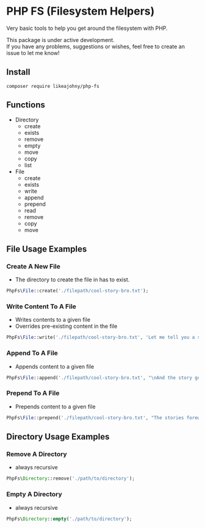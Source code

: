# PHP FS (Filesystem Helpers)

Very basic tools to help you get around the filesystem with PHP.
 
This package is under active development.  
If you have any problems, suggestions or wishes, feel free to create an issue to let me know!

## Install

```shell
composer require likeajohny/php-fs
```


## Functions

- Directory
  - create
  - exists
  - remove
  - empty
  - move
  - copy
  - list
- File
  - create
  - exists
  - write
  - append
  - prepend
  - read
  - remove
  - copy
  - move


## File Usage Examples


### Create A New File

- The directory to create the file in has to exist.

```php
PhpFs\File::create('./filepath/cool-story-bro.txt');
```


### Write Content To A File

- Writes contents to a given file
- Overrides pre-existing content in the file

```php
PhpFs\File::write('./filepath/cool-story-bro.txt', 'Let me tell you a story!');
```


### Append To A File

- Appends content to a given file

```php
PhpFs\File::append('./filepath/cool-story-bro.txt', "\nAnd the story goes as follows:");
```


### Prepend To A File

- Prepends content to a given file

```php
PhpFs\File::prepend('./filepath/cool-story-bro.txt', "The stories foreword\n");
```


## Directory Usage Examples

### Remove A Directory

- always recursive

```php
PhpFs\Directory::remove('./path/to/directory');
```


### Empty A Directory

- always recursive

```php
PhpFs\Directory::empty('./path/to/directory');
```
